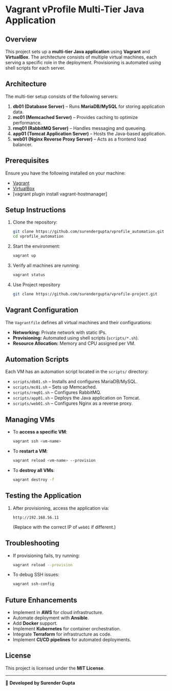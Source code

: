 # Vagrant vProfile Multi-Tier Java Application

## Overview
This project sets up a **multi-tier Java application** using **Vagrant** and **VirtualBox**. The architecture consists of multiple virtual machines, each serving a specific role in the deployment. Provisioning is automated using shell scripts for each server.

## Architecture
The multi-tier setup consists of the following servers:

1. **db01 (Database Server)** – Runs **MariaDB/MySQL** for storing application data.
2. **mc01 (Memcached Server)** – Provides caching to optimize performance.
3. **rmq01 (RabbitMQ Server)** – Handles messaging and queueing.
4. **app01 (Tomcat Application Server)** – Hosts the Java-based application.
5. **web01 (Nginx Reverse Proxy Server)** – Acts as a frontend load balancer.

## Prerequisites
Ensure you have the following installed on your machine:
- [Vagrant](https://www.vagrantup.com/downloads)
- [VirtualBox](https://www.virtualbox.org/wiki/Downloads)
- [vagrant plugin install vagrant-hostmanager]

## Setup Instructions
1. Clone the repository:
   ```sh
   git clone https://github.com/surendergupta/vprofile_automation.git   
   cd vprofile_automation
   ```
2. Start the environment:
   ```sh
   vagrant up
   ```
3. Verify all machines are running:
   ```sh
   vagrant status
   ```
4. Use Project repository
    ```sh
    git clone https://github.com/surendergupta/vprofile-project.git
    ```
## Vagrant Configuration
The `Vagrantfile` defines all virtual machines and their configurations:

- **Networking:** Private network with static IPs.
- **Provisioning:** Automated using shell scripts (`scripts/*.sh`).
- **Resource Allocation:** Memory and CPU assigned per VM.

## Automation Scripts
Each VM has an automation script located in the `scripts/` directory:

- `scripts/db01.sh` – Installs and configures MariaDB/MySQL.
- `scripts/mc01.sh` – Sets up Memcached.
- `scripts/rmq01.sh` – Configures RabbitMQ.
- `scripts/app01.sh` – Deploys the Java application on Tomcat.
- `scripts/web01.sh` – Configures Nginx as a reverse proxy.

## Managing VMs
- To **access a specific VM**:
  ```sh
  vagrant ssh <vm-name>
  ```
- To **restart a VM**:
  ```sh
  vagrant reload <vm-name> --provision
  ```
- To **destroy all VMs**:
  ```sh
  vagrant destroy -f
  ```

## Testing the Application
1. After provisioning, access the application via:
   ```
   http://192.168.56.11
   ```
   (Replace with the correct IP of `web01` if different.)

## Troubleshooting
- If provisioning fails, try running:
  ```sh
  vagrant reload --provision
  ```
- To debug SSH issues:
  ```sh
  vagrant ssh-config
  ```

## Future Enhancements
- Implement in **AWS** for cloud infrastructure.
- Automate deployment with **Ansible**.
- Add **Docker** support.
- Implement **Kubernetes** for container orchestration.
- Integrate **Terraform** for infrastructure as code.
- Implement **CI/CD pipelines** for automated deployments.

## License
This project is licensed under the **MIT License**.

---

🚀 **Developed by Surender Gupta**

